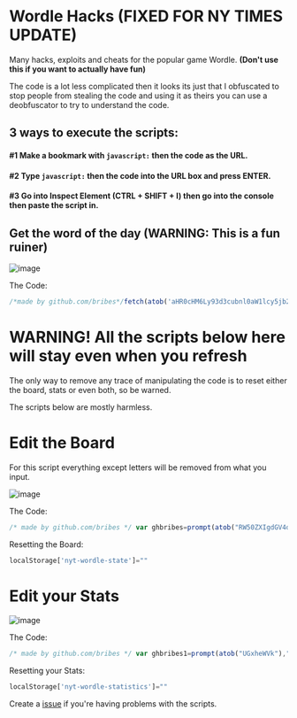 # Wordle Hacks (FIXED FOR NY TIMES UPDATE)
Many hacks, exploits and cheats for the popular game Wordle. **(Don't use this if you want to actually have fun)**

The code is a lot less complicated then it looks its just that I obfuscated to stop people from stealing the code and using it as theirs you can use a deobfuscator to try to understand the code.

## 3 ways to execute the scripts:

#### #1 Make a bookmark with `javascript:` then the code as the URL.

#### #2 Type `javascript:` then the code into the URL box and press ENTER.

#### #3 Go into Inspect Element (CTRL + SHIFT + I) then go into the console then paste the script in.

## Get the word of the day (WARNING: This is a fun ruiner)

![image](https://user-images.githubusercontent.com/52789876/152241083-64712717-0555-4f04-b1cd-4581bf8dfdc1.png)

The Code:
```javascript
/*made by github.com/bribes*/fetch(atob('aHR0cHM6Ly93d3cubnl0aW1lcy5jb20vZ2FtZXMvd29yZGxlL21haW4u')+wordle.hash.replace('made by bribes','github.com/bribes')+'.js').then(bybribes=>bybribes.text()).then(async madebybribes=>{/*get word list*/function capitalize(string){/*made by github.com/bribes*/return string.charAt(0).toUpperCase()/*made by github.com/bribes*/+/*made by github.com/bribes*/string.slice(1);}var date=new Date().toLocaleDateString();/*made by github.com/bribes*/var yesterdayDate=new Date(new Date().getTime()-24*60*60*1000).toLocaleDateString();/*made by github.com/bribes*/var tommorowDate=new Date(new Date().getTime()+24*60*60*1000).toLocaleDateString();var ghbribes=await madebybribes.split('La=')[1].split(',Ta=')[0].replace(/[\[\]']+/g,'').replace(/"/g,'').split(',');/*made by github.com/bribes*/function bribes(start,end){const date1=new Date(start);const date2=new Date(end);const oneDay=1000*60*60*24;const diffInTime=date2.getTime()-date1.getTime();const diffInDays=Math.round(diffInTime/oneDay);/*made by github.com/bribes*/return diffInDays;/*made by github.com/bribes*/}alert(`${yesterdayDate} | Yesterday's Solution: ${capitalize(ghbribes[bribes(atob('Ni8xOS8yMQ=='),yesterdayDate)])}\n${date} | Today's Solution: ${capitalize(JSON.parse(localStorage['nyt-wordle-state']).solution)}\n${tommorowDate} | Tommorow's Solution: ${capitalize(ghbribes[bribes(atob('Ni8xOS8yMQ=='),tommorowDate)])}`);/*made by github.com/bribes*/console.log(atob('d29yZGxlIHdvcmQgcmV2ZWFsZWQhIC0gZmFhdg=='))});/*made by github.com/bribes*/
```

# WARNING! All the scripts below here will stay even when you refresh
The only way to remove any trace of manipulating the code is to reset either the board, stats or even both, so be warned.

The scripts below are mostly harmless.

# Edit the Board
For this script everything except letters will be removed from what you input.

![image](https://user-images.githubusercontent.com/52789876/152076636-9e6e12fc-fb74-4a7d-8917-e4e14932556c.png)

The Code:
```javascript
/* made by github.com/bribes */ var ghbribes=prompt(atob("RW50ZXIgdGV4dA=="),"github.com/bribes"); /* made by github.com/bribes */ function bribes(array,length,fill){return length>array.length?array.concat(Array(length-array.length).fill(fill)):array;}var wordedit=JSON.stringify(bribes(ghbribes.replace(/[^A-Za-z]/g,'').match(/.{1,5}/g).splice(0,6), 6, "")); /* made by github.com/bribes */ localStorage['nyt-wordle-state']=`{"boardState":${wordedit},"evaluations":[["correct","correct","correct","correct","correct"],["correct","correct","correct","correct","correct"],["correct","correct","correct","correct","correct"],["correct","correct","correct","correct","correct"],["correct","correct","correct","correct","correct"],["correct","correct","correct","correct","correct"]],"rowIndex":1,"solution":"${JSON.parse(localStorage['nyt-wordle-state']).solution}","gameStatus":"WIN","lastPlayedTs":${new Date().valueOf()},"lastCompletedTs":${new Date().valueOf()},"restoringFromLocalStorage":true,"hardMode":true}`;window.location.href=window.location.href /* made by github.com/bribes */
```

Resetting the Board:
```javascript
localStorage['nyt-wordle-state']=""
```

# Edit your Stats

![image](https://user-images.githubusercontent.com/52789876/152078900-12554a7e-d984-4099-842f-e31ade010e1f.png)

The Code:
```javascript
/* made by github.com/bribes */ var ghbribes1=prompt(atob("UGxheWVk"),"github.com/bribes"); /* made by github.com/bribes */ var ghbribes2=prompt(atob("V2luICU="),"github.com/bribes") /* made by github.com/bribes */ ;var ghbribes3=prompt(atob("Q3VycmVudCBTdHJlYWs="),"github.com/bribes"); /* made by github.com/bribes */ var ghbribes4=prompt(atob("TWF4IFN0cmVhaw=="),"github.com/bribes"); /* made by github.com/bribes */ localStorage['nyt-wordle-statistics']=`{"currentStreak":"${ghbribes3}","maxStreak":"${ghbribes4}","guesses":{"1":69420,"5":0,"3":0,"4":0,"5":0,"6":0,"fail":0},"winPercentage":"${ghbribes2}","gamesPlayed":"${ghbribes1}","gamesWon":100,"averageGuesses":100}`;window.location.href=window.location.href; /* made by github.com/bribes */
```

Resetting your Stats:
```javascript
localStorage['nyt-wordle-statistics']=""
```

Create a [issue](https://github.com/bribes/wordle-hacks/issues) if you're having problems with the scripts.
